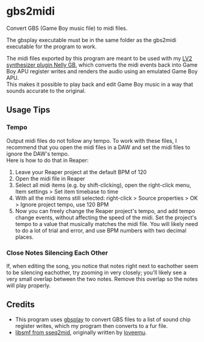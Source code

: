 # gbs2midi
Convert GBS (Game Boy music file) to midi files.

<!--Please see [this video](https://www.youtube.com/watch?v=PLACEHOLDER) for a demonstration of what gbs2midi is capable of.-->

The gbsplay executable must be in the same folder as the gbs2midi executable for the program to work.

The midi files exported by this program are meant to be used with my [LV2 synthesizer plugin Nelly GB](https://github.com/Thysbelon/Nelly-GB-synth), which converts the midi events back into Game Boy APU register writes and renders the audio using an emulated Game Boy APU.  
This makes it possible to play back and edit Game Boy music in a way that sounds accurate to the original.

## Usage Tips

### Tempo

Output midi files do not follow any tempo. To work with these files, I recommend that you open the midi files in a DAW and set the midi files to ignore the DAW's tempo.    
Here is how to do that in Reaper:   
1. Leave your Reaper project at the default BPM of 120
2. Open the midi file in Reaper
3. Select all midi items (e.g. by shift-clicking), open the right-click menu, Item settings > Set item timebase to time
4. With all the midi items still selected: right-click > Source properties > OK > Ignore project tempo, use 120 BPM
5. Now you can freely change the Reaper project's tempo, and add tempo change events, without affecting the speed of the midi. Set the project's tempo to a value that musically matches the midi file. You will likely need to do a lot of trial and error, and use BPM numbers with two decimal places.

### Close Notes Silencing Each Other

If, when editing the song, you notice that notes right next to eachother seem to be silencing eachother, try zooming in very closely; you'll likely see a very small overlap between the two notes. Remove this overlap so the notes will play properly.

## Credits
- This program uses [gbsplay](https://github.com/mmitch/gbsplay) to convert GBS files to a list of sound chip register writes, which my program then converts to a fur file.
- [libsmf from sseq2mid](https://github.com/Thysbelon/sseq2mid), originally written by [loveemu](https://github.com/loveemu/loveemu-lab/tree/master/nds/sseq2mid/src).